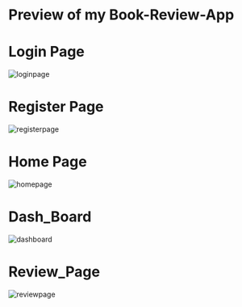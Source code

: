 <h1>Preview of my Book-Review-App</h1>

<!-- SA -->
<h1>Login Page</h1>

![loginpage](https://github.com/user-attachments/assets/fe365e4f-0624-402b-a5fc-c5f483fbfb0a)


<h1>Register Page</h1>

![registerpage](https://github.com/user-attachments/assets/6a19bdd1-8cf9-4f06-bed9-d7eafd8c1706)

<h1>Home Page</h1>

![homepage](https://github.com/user-attachments/assets/57a39e83-d221-46c6-b7d0-bc343c63c98b)

<h1>Dash_Board</h1>

![dashboard](https://github.com/user-attachments/assets/a236dc33-d8f1-4fcd-a474-397d610f556c)

<h1>Review_Page</h1>

![reviewpage](https://github.com/user-attachments/assets/422341a7-4683-441f-9d30-f864f654e50a)

